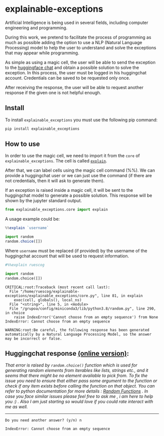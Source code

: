 explainable-exceptions
================

<!-- WARNING: THIS FILE WAS AUTOGENERATED! DO NOT EDIT! -->

Artificial Intelligence is being used in several fields, including
computer engineering and programming.

During this work, we pretend to facilitate the process of programming as
much as possible adding the option to use a NLP (Natural Language
Processing) model to help the user to understand and solve the
exceptions that may appear while programming.

As simple as using a magic cell, the user will be able to send the
exception to the [huggingface chat](https://huggingface.co/chat/) and
obtain a possible solution to solve the exception. In this process, the
user must be logged in his huggingchat account. Credentials can be saved
to be requested only once.

After receiving the response, the user will be able to request another
response if the given one is not helpful enough.

## Install

To install `explainable_exceptions` you must use the following pip
command:

``` sh
pip install explainable_exceptions
```

## How to use

In order to use the magic cell, we need to import it from the `core` of
`explainable_exceptions`. The cell is called
[`explain`](https://ruescog.github.io/explainable-exceptions/core.html#explain).

After that, we can label cells using the magic cell command (%%). We can
provide a huggingchat user or we can just use the command (if there are
not credentials, then it will ask to generate them).

If an exception is raised inside a magic cell, it will be sent to the
huggingchat model to generate a possible solution. This response will be
shown by the jupyter standard output.

``` python
from explainable_exceptions.core import explain
```

A usage example could be:

``` javascript
%%explain `username`

import random
random.choice([])
```

Where `username` must be replaced (if provided) by the username of the
huggingchat account that will be used to request information.

``` python
#%%explain ruescog

import random
random.choice([])
```

    CRITICAL:root:Traceback (most recent call last):
      File "/home/ruescog/explainable-exceptions/explainable_exceptions/core.py", line 81, in explain
        exec(cell, globals(), local_ns)
      File "<string>", line 5, in <module>
      File "/grupoa/config/miniconda3/lib/python3.8/random.py", line 290, in choice
        raise IndexError('Cannot choose from an empty sequence') from None
    IndexError: Cannot choose from an empty sequence

    WARNING:root:Be careful, the following response has been generated automatically by a Natural Language Processing Model, so the answer may be incorrect or false.

## Huggingchat response [(online version)](https://huggingface.co/chat):

*That error is raised by `random.choice()` function which is used for
generating random elements from iterables like lists, strings etc., and
it seems that there might be no element available to pick from.* *To fix
the issue you need to ensure that either pass some argument to the
function or check if any item exists before calling the function on that
object.* *You can refer to python documentation for more details :
[Random
Functions](https://docs.python.org/3/library/random.html#random-functions)
. In case you face similar issues please feel free to ask me , i am here
to help you :) . Also I am just starting so would love if you could rate
interact with me as well.*

------------------------------------------------------------------------


    Do you need another answer? (y/n) n

    IndexError: Cannot choose from an empty sequence
